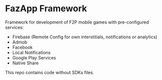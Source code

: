# FazApp Framework
Framework for development of F2P mobile games with pre-configured services: 
- Firebase (Remote Config for own interstitials, notifications or analytics)
- Admob 
- Facebook
- Local Notifications
- Google Play Services
- Native Share

This repo contains code without SDKs files.
